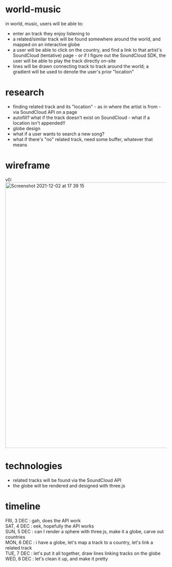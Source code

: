 # world-music
in world, music, users will be able to:
- enter an track they enjoy listening to
- a related/similar track will be found somewhere around the world, and mapped on an interactive globe
- a user will be able to click on the country, and find a link to that artist's SoundCloud (tentative) page - or if I figure out the SoundCloud SDK, the user will be able to play the track directly on-site
- lines will be drawn connecting track to track around the world; a gradient will be used to denote the user's prior "location"

# research
- finding related track and its "location" - as in where the artist is from - via SoundCloud API on a page
- autofill? what if the track doesn't exist on SoundCloud - what if a location isn't appended!!
- globe design
- what if a user wants to search a new song?
- what if there's "no" related track, need some buffer, whatever that means

# wireframe
v0:<br>
<img width="829" alt="Screenshot 2021-12-02 at 17 39 15" src="https://user-images.githubusercontent.com/17345270/144514525-17103aae-895f-4dfb-a420-12d09a819316.png">


# technologies
- related tracks will be found via the SoundCloud API
- the globe will be rendered and designed with three.js

# timeline
FRI, 3 DEC : gah, does the API work<br>
SAT, 4 DEC : eek, hopefully the API works<br>
SUN, 5 DEC : can I render a sphere with three.js, make it a globe, carve out countries<br>
MON, 6 DEC : i have a globe, let's map a track to a country, let's link a related track<br>
TUE, 7 DEC : let's put it all together, draw lines linking tracks on the globe<br>
WED, 8 DEC : let's clean it up, and make it pretty
